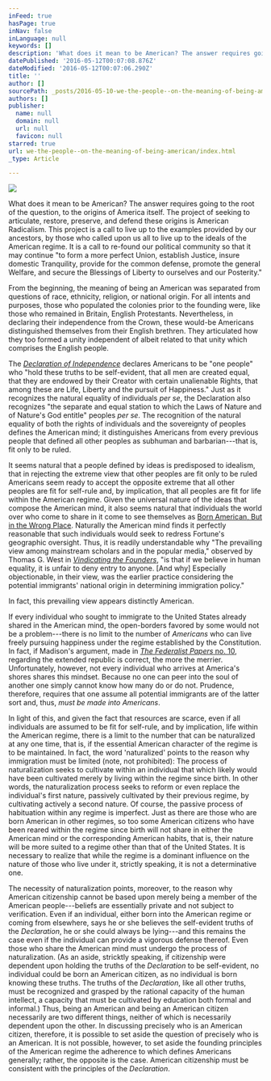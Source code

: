 ```yaml
---
inFeed: true
hasPage: true
inNav: false
inLanguage: null
keywords: []
description: 'What does it mean to be American? The answer requires going to the root of the question, to the origins of America itself. The project of seeking to articulate, restore, preserve, and defend these origins is American Radicalism. This project is a call to live up to the examples provided by our ancestors, by those who called upon us all to live up to the ideals of the American regime. It is a call to re-found our political community so that it may continue "to form a more perfect Union, establish Justice, insure domestic Tranquility, provide for the common defense, promote the general Welfare, and secure the Blessings of Liberty to ourselves and our Posterity."'
datePublished: '2016-05-12T00:07:08.876Z'
dateModified: '2016-05-12T00:07:06.290Z'
title: ''
author: []
sourcePath: _posts/2016-05-10-we-the-people--on-the-meaning-of-being-american.md
authors: []
publisher:
  name: null
  domain: null
  url: null
  favicon: null
starred: true
url: we-the-people--on-the-meaning-of-being-american/index.html
_type: Article

---
```

![](https://the-grid-user-content.s3-us-west-2.amazonaws.com/4be8f7ef-2293-4a05-857f-acfb22c82c1c.jpg)

What does it mean to be American? The answer requires going to the root of the question, to the origins of America itself. The project of seeking to articulate, restore, preserve, and defend these origins is American Radicalism. This project is a call to live up to the examples provided by our ancestors, by those who called upon us all to live up to the ideals of the American regime. It is a call to re-found our political community so that it may continue "to form a more perfect Union, establish Justice, insure domestic Tranquility, provide for the common defense, promote the general Welfare, and secure the Blessings of Liberty to ourselves and our Posterity."

From the beginning, the meaning of being an American was separated from questions of race, ethnicity, religion, or national origin. For all intents and purposes, those who populated the colonies prior to the founding were, like those who remained in Britain, English Protestants. Nevertheless, in declaring their independence from the Crown, these would-be Americans distinguished themselves from their English brethren. They articulated how they too formed a unity independent of albeit related to that unity which comprises the English people.

The _[Declaration of Independence][0]_ declares Americans to be "one people" who "hold these truths to be self-evident, that all men are created equal, that they are endowed by their Creator with certain unalienable Rights, that among these are Life, Liberty and the pursuit of Happiness." Just as it recognizes the natural equality of individuals _per se_, the Declaration also recognizes "the separate and equal station to which the Laws of Nature and of Nature's God entitle" peoples _per se_. The recognition of the natural equality of both the rights of individuals and the sovereignty of peoples defines the American mind; it distinguishes Americans from every previous people that defined all other peoples as subhuman and barbarian---that is, fit only to be ruled.

It seems natural that a people defined by ideas is predisposed to idealism, that in rejecting the extreme view that other peoples are fit only to be ruled Americans seem ready to accept the opposite extreme that all other peoples are fit for self-rule and, by implication, that all peoples are fit for life within the American regime. Given the universal nature of the ideas that compose the American mind, it also seems natural that individuals the world over who come to share in it come to see themselves as [Born American, But in the Wrong Place][1]. Naturally the American mind finds it perfectly reasonable that such individuals would seek to redress Fortune's geographic oversight. Thus, it is readily understandable why "The prevailing view among mainstream scholars and in the popular media," observed by Thomas G. West in _[Vindicating the Founders][2]_, "is that if we believe in human equality, it is unfair to deny entry to anyone. \[And why\] Especially objectionable, in their view, was the earlier practice considering the potential immigrants' national origin in determining immigration policy."

In fact, this prevailing view appears distinctly American.

If every individual who sought to immigrate to the United States already shared in the American mind, the open-borders favored by some would not be a problem---there is no limit to the number of _Americans_ who can live freely pursuing happiness under the regime established by the Constitution. In fact, if Madison's argument, made in [_The Federalist Papers_ no. 10][3], regarding the extended republic is correct, the more the merrier. Unfortunately, however, not every individual who arrives at America's shores shares this mindset. Because no one can peer into the soul of another one simply cannot know how many do or do not. Prudence, therefore, requires that one assume all potential immigrants are of the latter sort and, thus, _must be made into Americans_.

In light of this, and given the fact that resources are scarce, even if all individuals are assumed to be fit for self-rule, and by implication, life within the American regime, there is a limit to the number that can be naturalized at any one time, that is, if the essential American character of the regime is to be maintained. In fact, the word 'naturalized' points to the reason why immigration must be limited (note, not prohibited): The process of naturalization seeks to cultivate within an individual that which likely would have been cultivated merely by living within the regime since birth. In other words, the naturalization process seeks to reform or even replace the individual's first nature, passively cultivated by their previous regime, by cultivating actively a second nature. Of course, the passive process of habituation within any regime is imperfect. Just as there are those who are born American in other regimes, so too some American citizens who have been reared within the regime since birth will not share in either the American mind or the corresponding American habits, that is, their nature will be more suited to a regime other than that of the United States. It is necessary to realize that while the regime is a dominant influence on the nature of those who live under it, strictly speaking, it is not a determinative one.

The necessity of naturalization points, moreover, to the reason why American citizenship cannot be based upon merely being a member of the American people---beliefs are essentially private and not subject to verification. Even if an individual, either born into the American regime or coming from elsewhere, says he or she believes the self-evident truths of the _Declaration_, he or she could always be lying---and this remains the case even if the individual can provide a vigorous defense thereof. Even those who share the American mind must undergo the process of naturalization. (As an aside, stricktly speaking, if citizenship were dependent upon holding the truths of the _Declaration_ to be self-evident, no individual could be born an American citizen, as no individual is born knowing these truths. The truths of the _Declaration_, like all other truths, must be recognized and grasped by the rational capacity of the human intellect, a capacity that must be cultivated by education both formal and informal.) Thus, being an American and being an American citizen necessarily are two different things, neither of which is necessarily dependent upon the other. In discussing precisely who is an American citizen, therefore, it is possible to set aside the question of precisely who is an American. It is not possible, however, to set aside the founding principles of the American regime the adherence to which defines Americans generally; rather, the opposite is the case. American citizenship must be consistent with the principles of the _Declaration_.

[0]: http://www.archives.gov/exhibits/charters/declaration_transcript.html
[1]: http://ashbrook.org/publications/onprin-special-schramm/
[2]: http://www.amazon.com/Vindicating-Founders-Justice-Origins-America/dp/0847685179
[3]: http://avalon.law.yale.edu/18th_century/fed10.asp